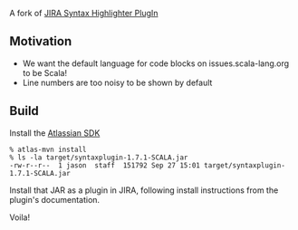 A fork of [JIRA Syntax Highlighter PlugIn](https://bitbucket.org/hski/syntaxplugin-public/wiki/Home)

## Motivation

 - We want the default language for code blocks on issues.scala-lang.org to be Scala!
 - Line numbers are too noisy to be shown by default

## Build

Install the [Atlassian SDK](https://developer.atlassian.com/display/DOCS/Install+the+Atlassian+SDK+on+a+Linux+or+Mac+System)

```
% atlas-mvn install
% ls -la target/syntaxplugin-1.7.1-SCALA.jar
-rw-r--r--  1 jason  staff  151792 Sep 27 15:01 target/syntaxplugin-1.7.1-SCALA.jar
```

Install that JAR as a plugin in JIRA, following install instructions from the plugin's documentation.

Voila!

